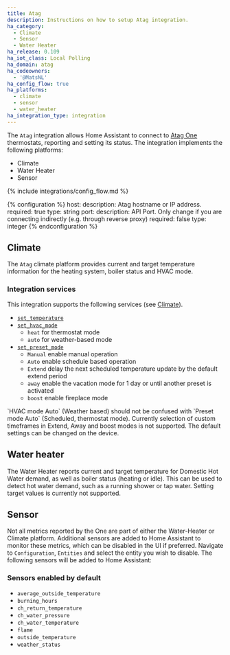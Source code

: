 ```yaml
---
title: Atag
description: Instructions on how to setup Atag integration.
ha_category:
  - Climate
  - Sensor
  - Water Heater
ha_release: 0.109
ha_iot_class: Local Polling
ha_domain: atag
ha_codeowners:
  - '@MatsNL'
ha_config_flow: true
ha_platforms:
  - climate
  - sensor
  - water_heater
ha_integration_type: integration
---
```


The `Atag` integration allows Home Assistant to connect to [Atag One](https://www.atagverwarming.nl) thermostats, reporting and setting its status.
The integration implements the following platforms:

- Climate
- Water Heater
- Sensor

{% include integrations/config_flow.md %}

{% configuration %}
host:
  description: Atag hostname or IP address.
  required: true
  type: string
port:
  description: API Port. Only change if you are connecting indirectly (e.g. through reverse proxy)
  required: false
  type: integer
{% endconfiguration %}

## Climate

The `Atag` climate platform provides current and target temperature information for the heating system, boiler status and HVAC mode.

### Integration services

This integration supports the following services (see [Climate](/integrations/climate/)).

- [`set_temperature`](/integrations/climate/#service-climateset_temperature)
- [`set_hvac_mode`](/integrations/climate/#service-climateset_hvac_mode)
  - `heat` for thermostat mode
  - `auto` for weather-based mode
- [`set_preset_mode`](/integrations/climate/#service-climateset_preset_mode)
  - `Manual` enable manual operation
  - `Auto` enable schedule based operation
  - `Extend` delay the next scheduled temperature update by the default extend period
  - `away` enable the vacation mode for 1 day or until another preset is activated
  - `boost` enable fireplace mode

<div class='note'>
`HVAC mode Auto` (Weather based) should not be confused with `Preset mode Auto` (Scheduled, thermostat mode).
Currently selection of custom timeframes in Extend, Away and boost modes is not supported. The default settings can be changed on the device.
</div>

## Water heater

The Water Heater reports current and target temperature for Domestic Hot Water demand, as well as boiler status (heating or idle). This can be used to detect hot water demand, such as a running shower or tap water.
Setting target values is currently not supported.

## Sensor

Not all metrics reported by the One are part of either the Water-Heater or Climate platform. Additional sensors are added to Home Assistant to monitor these metrics, which can be disabled in the UI if preferred. Navigate to `Configuration`, `Entities` and select the entity you wish to disable.
The following sensors will be added to Home Assistant:

### Sensors enabled by default

- `average_outside_temperature`
- `burning_hours`
- `ch_return_temperature`
- `ch_water_pressure`
- `ch_water_temperature`
- `flame`
- `outside_temperature`
- `weather_status`
